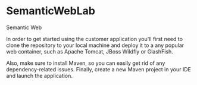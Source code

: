 # SemanticWebLab
Semantic Web

In order to get started using the customer application you'll first need to clone the repository to your local machine and deploy 
it to a any popular web container, such as Apache Tomcat, JBoss Wildfly or GlashFish. 

Also, make sure to install Maven, so you can easily get rid of any dependency-related issues.
Finally, create a new Maven project in your IDE and launch the application.
